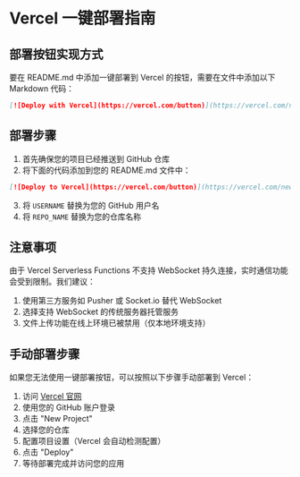 # Vercel 一键部署指南

## 部署按钮实现方式

要在 README.md 中添加一键部署到 Vercel 的按钮，需要在文件中添加以下 Markdown 代码：

```markdown
[![Deploy with Vercel](https://vercel.com/button)](https://vercel.com/new/clone?repository-url=https://github.com/你的用户名/你的仓库名)
```

## 部署步骤

1. 首先确保您的项目已经推送到 GitHub 仓库
2. 将下面的代码添加到您的 README.md 文件中：

```markdown
[![Deploy to Vercel](https://vercel.com/button)](https://vercel.com/new/clone?repository-url=https://github.com/USERNAME/REPO_NAME)
```
3. 将 `USERNAME` 替换为您的 GitHub 用户名
4. 将 `REPO_NAME` 替换为您的仓库名称

## 注意事项

由于 Vercel Serverless Functions 不支持 WebSocket 持久连接，实时通信功能会受到限制。我们建议：

1. 使用第三方服务如 Pusher 或 Socket.io 替代 WebSocket
2. 选择支持 WebSocket 的传统服务器托管服务
3. 文件上传功能在线上环境已被禁用（仅本地环境支持）

## 手动部署步骤

如果您无法使用一键部署按钮，可以按照以下步骤手动部署到 Vercel：

1. 访问 [Vercel 官网](https://vercel.com)
2. 使用您的 GitHub 账户登录
3. 点击 "New Project"
4. 选择您的仓库
5. 配置项目设置（Vercel 会自动检测配置）
6. 点击 "Deploy"
7. 等待部署完成并访问您的应用